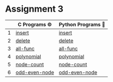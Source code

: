 # Assignment 3

|   | C Programs ©️                                                                                              | Python Programs 🐍                                                                                              |
| - | -------------------------------------------------------------------------------------------------------------- | ------------------------------------------------------------------------------------------------------------------- |
| 1 | [insert](https://github.com/RiddhiRaj/DSA-Lab-Assignment/blob/main/Assignment%203/C/insert.c)                | [insert](https://github.com/RiddhiRaj/DSA-Lab-Assignment/blob/main/Assignment%203/Python/insert-linkedlist.py)    |
| 2 | [delete](https://github.com/RiddhiRaj/DSA-Lab-Assignment/blob/main/Assignment%203/C/delete.c)                | [delete](https://github.com/RiddhiRaj/DSA-Lab-Assignment/blob/main/Assignment%203/Python/delete-linkedlist.py)    |
| 3 | [all-func](https://github.com/RiddhiRaj/DSA-Lab-Assignment/blob/main/Assignment%203/C/all-func-linkedlist.c) | [all-func](https://github.com/RiddhiRaj/DSA-Lab-Assignment/blob/main/Assignment%203/Python/all-linkedlist.py)     |
| 4 | [polynomial](https://github.com/RiddhiRaj/DSA-Lab-Assignment/blob/main/Assignment%203/C/poly.c)              | [polynomial](https://github.com/RiddhiRaj/DSA-Lab-Assignment/blob/main/Assignment%203/Python/poly.py)             |
| 5 | [node-count](https://github.com/RiddhiRaj/DSA-Lab-Assignment/blob/main/Assignment%203/C/node-count.c)        | [node-count](https://github.com/RiddhiRaj/DSA-Lab-Assignment/blob/main/Assignment%203/Python/count-nodes.py)      |
| 6 | [odd-even-node](https://github.com/RiddhiRaj/DSA-Lab-Assignment/blob/main/Assignment%203/C/odd-even-node.c)  | [odd-even-node](https://github.com/RiddhiRaj/DSA-Lab-Assignment/blob/main/Assignment%203/Python/odd-even-list.py) |
